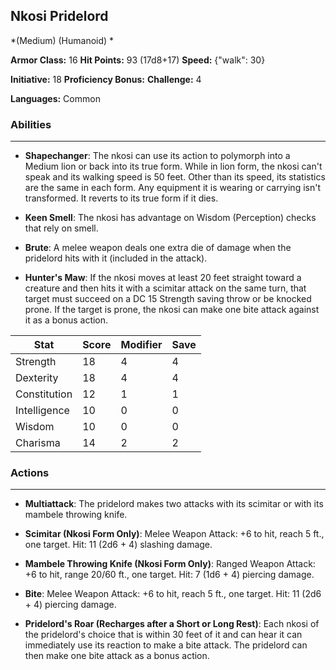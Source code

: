 ## Nkosi Pridelord
*(Medium) (Humanoid) *

**Armor Class:** 16
**Hit Points:** 93 (17d8+17)
**Speed:** {"walk": 30}

**Initiative:** 18
**Proficiency Bonus:**
**Challenge:** 4

**Languages:** Common

### Abilities
 --- 
- **Shapechanger**: The nkosi can use its action to polymorph into a Medium lion or back into its true form. While in lion form, the nkosi can't speak and its walking speed is 50 feet. Other than its speed, its statistics are the same in each form. Any equipment it is wearing or carrying isn't transformed. It reverts to its true form if it dies.

- **Keen Smell**: The nkosi has advantage on Wisdom (Perception) checks that rely on smell.

- **Brute**: A melee weapon deals one extra die of damage when the pridelord hits with it (included in the attack).

- **Hunter's Maw**: If the nkosi moves at least 20 feet straight toward a creature and then hits it with a scimitar attack on the same turn, that target must succeed on a DC 15 Strength saving throw or be knocked prone. If the target is prone, the nkosi can make one bite attack against it as a bonus action.



| Stat | Score | Modifier | Save |
| ---- | ---- | ---- | ---- |
| Strength | 18 | 4 | 4 |
| Dexterity | 18 | 4 | 4 |
| Constitution | 12 | 1 | 1 |
| Intelligence | 10 | 0 | 0 |
| Wisdom | 10 | 0 | 0 |
| Charisma | 14 | 2 | 2 |

### Actions
 --- 
- **Multiattack**: The pridelord makes two attacks with its scimitar or with its mambele throwing knife.

- **Scimitar (Nkosi Form Only)**: Melee Weapon Attack: +6 to hit, reach 5 ft., one target. Hit: 11 (2d6 + 4) slashing damage.

- **Mambele Throwing Knife (Nkosi Form Only)**: Ranged Weapon Attack: +6 to hit, range 20/60 ft., one target. Hit: 7 (1d6 + 4) piercing damage.

- **Bite**: Melee Weapon Attack: +6 to hit, reach 5 ft., one target. Hit: 11 (2d6 + 4) piercing damage.

- **Pridelord's Roar (Recharges after a Short or Long Rest)**: Each nkosi of the pridelord's choice that is within 30 feet of it and can hear it can immediately use its reaction to make a bite attack. The pridelord can then make one bite attack as a bonus action.

